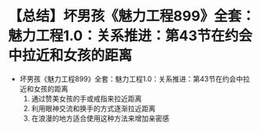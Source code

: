 # 【总结】坏男孩《魅力工程899》全套：魅力工程1.0：关系推进：第43节在约会中拉近和女孩的距离

-   坏男孩《魅力工程899》全套：魅力工程1.0：关系推进：第43节在约会中拉近和女孩的距离
    1.  通过赞美女孩的手或戒指来拉近距离
    2.  利用眼神交流和换手的方式逐渐拉近距离
    3.  在浪漫的地方适合使用这种方法来增加亲密感